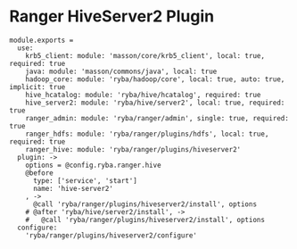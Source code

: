 # Ranger HiveServer2 Plugin

    module.exports =
      use:
        krb5_client: module: 'masson/core/krb5_client', local: true, required: true
        java: module: 'masson/commons/java', local: true
        hadoop_core: module: 'ryba/hadoop/core', local: true, auto: true, implicit: true
        hive_hcatalog: module: 'ryba/hive/hcatalog', required: true
        hive_server2: module: 'ryba/hive/server2', local: true, required: true
        ranger_admin: module: 'ryba/ranger/admin', single: true, required: true
        ranger_hdfs: module: 'ryba/ranger/plugins/hdfs', local: true, required: true
        ranger_hive: module: 'ryba/ranger/plugins/hiveserver2'
      plugin: ->
        options = @config.ryba.ranger.hive
        @before
          type: ['service', 'start']
          name: 'hive-server2'
        , ->
          @call 'ryba/ranger/plugins/hiveserver2/install', options
        # @after 'ryba/hive/server2/install', ->
        #   @call 'ryba/ranger/plugins/hiveserver2/install', options
      configure:
        'ryba/ranger/plugins/hiveserver2/configure'
